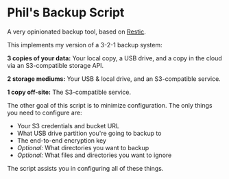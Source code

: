 # Phil's Backup Script

A very opinionated backup tool, based on [Restic](https://restic.net/).

This implements my version of a 3-2-1 backup system:

**3 copies of your data:** Your local copy, a USB drive, and a copy in the cloud via an
S3-compatible storage API.

**2 storage mediums:** Your USB & local drive, and an S3-compatible service.

**1 copy off-site:** The S3-compatible service.

The other goal of this script is to minimize configuration. The only things you need to configure
are:

* Your S3 credentials and bucket URL
* What USB drive partition you're going to backup to
* The end-to-end encryption key
* _Optional:_ What directories you want to backup
* _Optional:_ What files and directories you want to ignore

The script assists you in configuring all of these things.

